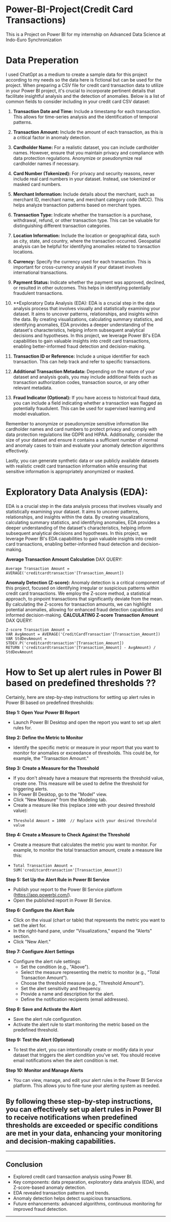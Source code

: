 # Power-BI-Project(Credit Card Transactions)
This is a Project on Power BI for my internship on Advanced Data Science at Indo-Euro Synchronization
# Data Preperation
I used ChatGpt as a medium to create a sample data for this project according to my needs so the data here is fictional but can be used for the project.
When preparing a CSV file for credit card transaction data to utilize in your Power BI project, it's crucial to incorporate pertinent details that facilitate insightful analysis and the detection of anomalies. Below is a list of common fields to consider including in your credit card CSV dataset:
1. **Transaction Date and Time:** Include a timestamp for each transaction. This allows for time-series analysis and the identification of temporal patterns.

2. **Transaction Amount:** Include the amount of each transaction, as this is a critical factor in anomaly detection.

3. **Cardholder Name:** For a realistic dataset, you can include cardholder names. However, ensure that you maintain privacy and compliance with data protection regulations. Anonymize or pseudonymize real cardholder names if necessary.

4. **Card Number (Tokenized):** For privacy and security reasons, never include real card numbers in your dataset. Instead, use tokenized or masked card numbers.

5. **Merchant Information:** Include details about the merchant, such as merchant ID, merchant name, and merchant category code (MCC). This helps analyze transaction patterns based on merchant types.

6. **Transaction Type:** Indicate whether the transaction is a purchase, withdrawal, refund, or other transaction type. This can be valuable for distinguishing different transaction categories.

7. **Location Information:** Include the location or geographical data, such as city, state, and country, where the transaction occurred. Geospatial analysis can be helpful for identifying anomalies related to transaction locations.

8. **Currency:** Specify the currency used for each transaction. This is important for cross-currency analysis if your dataset involves international transactions.

9. **Payment Status:** Indicate whether the payment was approved, declined, or resulted in other outcomes. This helps in identifying potentially fraudulent transactions.
10. **Exploratory Data Analysis (EDA):
EDA is a crucial step in the data analysis process that involves visually and statistically examining your dataset. It aims to uncover patterns, relationships, and insights within the data. By creating visualizations, calculating summary statistics, and identifying anomalies, EDA provides a deeper understanding of the dataset's characteristics, helping inform subsequent analytical decisions and hypotheses. In this project, we leverage Power BI's EDA capabilities to gain valuable insights into credit card transactions, enabling better-informed fraud detection and decision-making.

11. **Transaction ID or Reference:** Include a unique identifier for each transaction. This can help track and refer to specific transactions.

12. **Additional Transaction Metadata:** Depending on the nature of your dataset and analysis goals, you may include additional fields such as transaction authorization codes, transaction source, or any other relevant metadata.

13. **Fraud Indicator (Optional):** If you have access to historical fraud data, you can include a field indicating whether a transaction was flagged as potentially fraudulent. This can be used for supervised learning and model evaluation.

Remember to anonymize or pseudonymize sensitive information like cardholder names and card numbers to protect privacy and comply with data protection regulations like GDPR and HIPAA. Additionally, consider the size of your dataset and ensure it contains a sufficient number of normal and anomaly cases to train and evaluate your anomaly detection algorithms effectively.

Lastly, you can generate synthetic data or use publicly available datasets with realistic credit card transaction information while ensuring that sensitive information is appropriately anonymized or masked.
# Exploratory Data Analysis (EDA):
EDA is a crucial step in the data analysis process that involves visually and statistically examining your dataset. It aims to uncover patterns, relationships, and insights within the data. By creating visualizations, calculating summary statistics, and identifying anomalies, EDA provides a deeper understanding of the dataset's characteristics, helping inform subsequent analytical decisions and hypotheses. In this project, we leverage Power BI's EDA capabilities to gain valuable insights into credit card transactions, enabling better-informed fraud detection and decision-making.

**Average Transaction Amount Calculation**
DAX QUERY:
 ```DAX
Average Transaction Amount = AVERAGE('creditcardtransaction'[Transaction_Amount])
 ```
**Anomaly Detection (Z-score):**
Anomaly detection is a critical component of this project, focused on identifying irregular or suspicious patterns within credit card transactions. We employ the Z-score method, a statistical approach, to pinpoint transactions that significantly deviate from the mean. By calculating the Z-scores for transaction amounts, we can highlight potential anomalies, allowing for enhanced fraud detection capabilities and informed decision-making.
**CALCULATING Z-score Transaction Amount**
DAX QUERY:
 ```DAX
Z-score Transaction Amount = 
VAR AvgAmount = AVERAGE('CreditCardTransaction'[Transaction_Amount])
VAR StdDevAmount = STDEV.P('creditcardtransaction'[Transaction_Amount])
RETURN ('creditcardtransaction'[Transaction_Amount] - AvgAmount) / StdDevAmount
 ```
# How to Set up alert rules in Power BI based on predefined thresholds ??
Certainly, here are step-by-step instructions for setting up alert rules in Power BI based on predefined thresholds:

**Step 1: Open Your Power BI Report**
- Launch Power BI Desktop and open the report you want to set up alert rules for.

**Step 2: Define the Metric to Monitor**
- Identify the specific metric or measure in your report that you want to monitor for anomalies or exceedance of thresholds. This could be, for example, the "Transaction Amount."

**Step 3: Create a Measure for the Threshold**
- If you don't already have a measure that represents the threshold value, create one. This measure will be used to define the threshold for triggering alerts.
- In Power BI Desktop, go to the "Model" view.
- Click "New Measure" from the Modeling tab.
- Create a measure like this (replace `1000` with your desired threshold value):
- 
  ```DAX
  Threshold Amount = 1000  // Replace with your desired threshold value
  ```

**Step 4: Create a Measure to Check Against the Threshold**
- Create a measure that calculates the metric you want to monitor. For example, to monitor the total transaction amount, create a measure like this:
- 
  ```DAX
  Total Transaction Amount = SUM('creditcardtransaction'[Transaction_Amount])
  ```

**Step 5: Set Up the Alert Rule in Power BI Service**
- Publish your report to the Power BI Service platform (https://app.powerbi.com/).
- Open the published report in Power BI Service.

**Step 6: Configure the Alert Rule**
- Click on the visual (chart or table) that represents the metric you want to set the alert for.
- In the right-hand pane, under "Visualizations," expand the "Alerts" section.
- Click "New Alert."

**Step 7: Configure Alert Settings**
- Configure the alert rule settings:
  - Set the condition (e.g., "Above").
  - Select the measure representing the metric to monitor (e.g., "Total Transaction Amount").
  - Choose the threshold measure (e.g., "Threshold Amount").
  - Set the alert sensitivity and frequency.
  - Provide a name and description for the alert.
  - Define the notification recipients (email addresses).

**Step 8: Save and Activate the Alert**
- Save the alert rule configuration.
- Activate the alert rule to start monitoring the metric based on the predefined threshold.

**Step 9: Test the Alert (Optional)**
- To test the alert, you can intentionally create or modify data in your dataset that triggers the alert condition you've set. You should receive email notifications when the alert condition is met.

**Step 10: Monitor and Manage Alerts**
- You can view, manage, and edit your alert rules in the Power BI Service platform. This allows you to fine-tune your alerting system as needed.

By following these step-by-step instructions, you can effectively set up alert rules in Power BI to receive notifications when predefined thresholds are exceeded or specific conditions are met in your data, enhancing your monitoring and decision-making capabilities.
---
----

## Conclusion

- Explored credit card transaction analysis using Power BI.
- Key components: data preparation, exploratory data analysis (EDA), and Z-score-based anomaly detection.
- EDA revealed transaction patterns and trends.
- Anomaly detection helps detect suspicious transactions.
- Future enhancements: advanced algorithms, continuous monitoring for improved fraud detection.

---

















